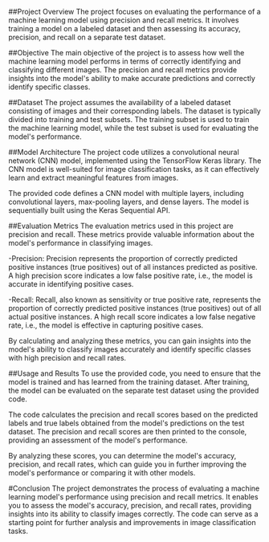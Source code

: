 ##Project Overview
The project focuses on evaluating the performance of a machine learning model using precision and recall metrics. It involves training a model on a labeled dataset and then assessing its accuracy, precision, and recall on a separate test dataset.

##Objective
The main objective of the project is to assess how well the machine learning model performs in terms of correctly identifying and classifying different images. The precision and recall metrics provide insights into the model's ability to make accurate predictions and correctly identify specific classes.

##Dataset
The project assumes the availability of a labeled dataset consisting of images and their corresponding labels. The dataset is typically divided into training and test subsets. The training subset is used to train the machine learning model, while the test subset is used for evaluating the model's performance.

##Model Architecture
The project code utilizes a convolutional neural network (CNN) model, implemented using the TensorFlow Keras library. The CNN model is well-suited for image classification tasks, as it can effectively learn and extract meaningful features from images.

The provided code defines a CNN model with multiple layers, including convolutional layers, max-pooling layers, and dense layers. The model is sequentially built using the Keras Sequential API.

##Evaluation Metrics
The evaluation metrics used in this project are precision and recall. These metrics provide valuable information about the model's performance in classifying images.

-Precision: Precision represents the proportion of correctly predicted positive instances (true positives) out of all instances predicted as positive. A high precision score indicates a low false positive rate, i.e., the model is accurate in identifying positive cases.

-Recall: Recall, also known as sensitivity or true positive rate, represents the proportion of correctly predicted positive instances (true positives) out of all actual positive instances. A high recall score indicates a low false negative rate, i.e., the model is effective in capturing positive cases.

By calculating and analyzing these metrics, you can gain insights into the model's ability to classify images accurately and identify specific classes with high precision and recall rates.

##Usage and Results
To use the provided code, you need to ensure that the model is trained and has learned from the training dataset. After training, the model can be evaluated on the separate test dataset using the provided code.

The code calculates the precision and recall scores based on the predicted labels and true labels obtained from the model's predictions on the test dataset. The precision and recall scores are then printed to the console, providing an assessment of the model's performance.

By analyzing these scores, you can determine the model's accuracy, precision, and recall rates, which can guide you in further improving the model's performance or comparing it with other models.

#Conclusion
The project demonstrates the process of evaluating a machine learning model's performance using precision and recall metrics. It enables you to assess the model's accuracy, precision, and recall rates, providing insights into its ability to classify images correctly. The code can serve as a starting point for further analysis and improvements in image classification tasks.
